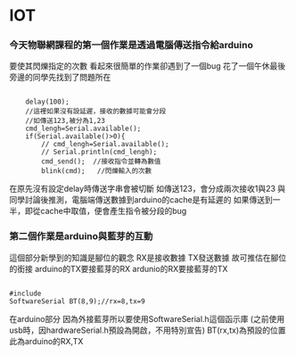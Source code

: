# IOT


### 今天物聯網課程的第一個作業是透過電腦傳送指令給arduino
要使其閃爍指定的次數
看起來很簡單的作業卻遇到了一個bug
花了一個午休最後旁邊的同學先找到了問題所在

<pre><code>	
	delay(100);
	//這裡如果沒有設延遲，接收的數據可能會分段
	//如傳送123,被分為1,23
	cmd_lengh=Serial.available();
	if(Serial.available()>0){
		// cmd_lengh=Serial.available();
		// Serial.println(cmd_lengh);
		cmd_send();  //接收指令並轉為數值
		blink(cmd);   //閃爍輸入的次數
</code></pre>

在原先沒有設定delay時傳送字串會被切斷
如傳送123，會分成兩次接收1與23
與同學討論後推測，電腦端傳送數據到arduino的cache是有延遲的
如果傳送到一半，即從cache中取值，便會產生指令被分段的bug


### 第二個作業是arduino與藍芽的互動
這個部分新學到的知識是腳位的觀念
RX是接收數據
TX發送數據
故可推估在腳位的銜接
arduino的TX要接藍芽的RX
ardunio的RX要接藍芽的TX

<pre><code>
#include <SoftwareSerial.h>
SoftwareSerial BT(8,9);//rx=8,tx=9
</code></pre>
在arduino部分
因為外接藍芽所以要使用SoftwareSerial.h這個函示庫
(之前使用usb時，因hardwareSerial.h預設為開啟，不用特別宣告)
BT(rx,tx)為預設的位置
此為arduino的RX,TX



